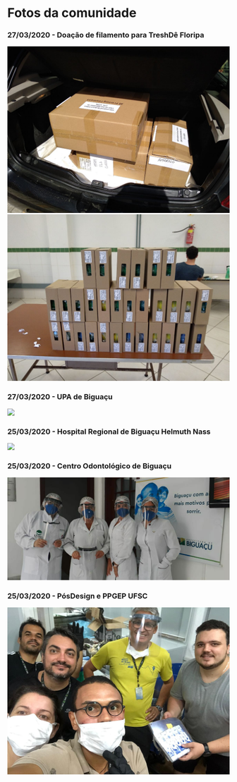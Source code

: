 # Fotos da comunidade

### 27/03/2020 - Doação de filamento para TreshDê Floripa 
![](27_03_2020_Doação_de_filamento_pra_TreshDê_Floripa.jpeg)
![](27_03_2020_Doação_de_filamento_pra_TreshDê_Floripa_2.jpeg)
### 27/03/2020 - UPA de Biguaçu
![](27_03_2020_UPA_de_Biguaçu.jpeg)
### 25/03/2020 - Hospital Regional de Biguaçu Helmuth Nass
![](25_03_2020_Hospital_Regional_de_Biguaçu_Helmuth_Nass.jpeg)
### 25/03/2020 - Centro Odontológico de Biguaçu
![](25_03_2020_Centro_Odontológico_de_Biguaçu.jpeg)
### 25/03/2020 - PósDesign e PPGEP UFSC
![](25_03_2020_PosDesign_e_PPGEP_UFSC.jpeg)
